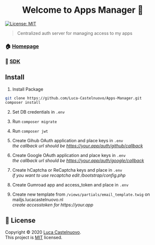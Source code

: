 <h1 align="center">Welcome to Apps Manager 👋</h1>
<p>
  <a href="https://github.com/Luca-Castelnuovo/Auth/blob/master/LICENSE" target="_blank">
    <img alt="License: MIT" src="https://img.shields.io/badge/License-MIT-yellow.svg" />
  </a>
</p>

> Centralized auth server for managing access to my apps

### 🏠 [Homepage](https://apps.lucacastelnuovo.nl)

### 💾 [SDK](https://github.com/Luca-Castelnuovo/Apps-Client)

## Install

1. Install Package

```sh
git clone https://github.com/Luca-Castelnuovo/Apps-Manager.git
composer install
```

2. Set DB credentials in `.env`

3. Run `composer migrate`

4. Run `composer jwt`

5. Create Gihub OAuth application and place keys in `.env`  
   _the callback url should be https://your.app/auth/github/callback_

6. Create Google OAuth application and place keys in `.env`  
   _the callback url should be https://your.app/auth/google/callback_

7. Create hCaptcha or ReCaptcha keys and place in `.env`  
   _if you want to use recaptcha edit /bootstrap/config.php_

8. Create Gumroad app and access_token and place in `.env`

8. Create new template from `/views/partials/email_template.twig` on mailjs.lucacastelnuovo.nl  
   _create accesstoken for https://your.app_

## 📝 License

Copyright © 2020 [Luca Castelnuovo](https://github.com/Luca-Castelnuovo).<br />
This project is [MIT](https://github.com/Luca-Castelnuovo/Auth/blob/master/LICENSE) licensed.

